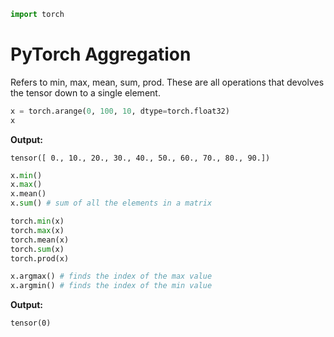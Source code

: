 ```python
import torch
```

# PyTorch Aggregation

Refers to min, max, mean, sum, prod. These are all operations that devolves the tensor down to a single element.
```python
x = torch.arange(0, 100, 10, dtype=torch.float32)
x
```

**Output:**
```
tensor([ 0., 10., 20., 30., 40., 50., 60., 70., 80., 90.])
```

```python
x.min()
x.max()
x.mean()
x.sum() # sum of all the elements in a matrix

torch.min(x)
torch.max(x)
torch.mean(x)
torch.sum(x)
torch.prod(x)

x.argmax() # finds the index of the max value
x.argmin() # finds the index of the min value
```

**Output:**
```
tensor(0)
```

